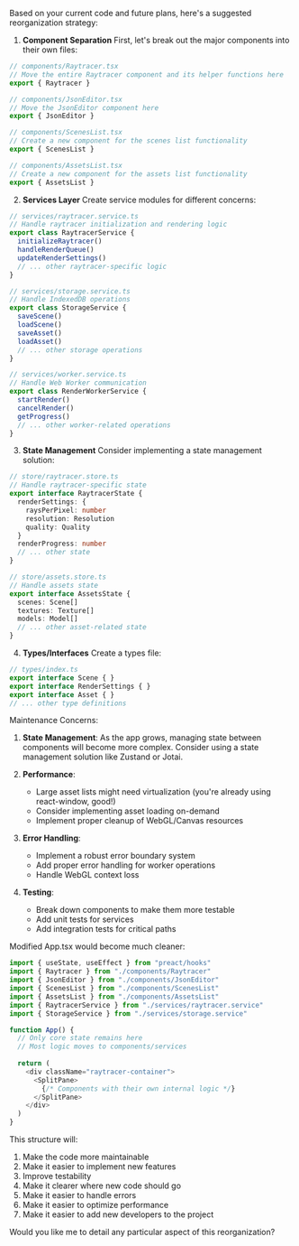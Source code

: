 Based on your current code and future plans, here's a suggested reorganization strategy:

1. **Component Separation**
First, let's break out the major components into their own files:

```typescript
// components/Raytracer.tsx
// Move the entire Raytracer component and its helper functions here
export { Raytracer }

// components/JsonEditor.tsx
// Move the JsonEditor component here
export { JsonEditor }

// components/ScenesList.tsx
// Create a new component for the scenes list functionality
export { ScenesList }

// components/AssetsList.tsx
// Create a new component for the assets list functionality
export { AssetsList }
```

2. **Services Layer**
Create service modules for different concerns:

```typescript
// services/raytracer.service.ts
// Handle raytracer initialization and rendering logic
export class RaytracerService {
  initializeRaytracer()
  handleRenderQueue()
  updateRenderSettings()
  // ... other raytracer-specific logic
}

// services/storage.service.ts
// Handle IndexedDB operations
export class StorageService {
  saveScene()
  loadScene()
  saveAsset()
  loadAsset()
  // ... other storage operations
}

// services/worker.service.ts
// Handle Web Worker communication
export class RenderWorkerService {
  startRender()
  cancelRender()
  getProgress()
  // ... other worker-related operations
}
```

3. **State Management**
Consider implementing a state management solution:

```typescript
// store/raytracer.store.ts
// Handle raytracer-specific state
export interface RaytracerState {
  renderSettings: {
    raysPerPixel: number
    resolution: Resolution
    quality: Quality
  }
  renderProgress: number
  // ... other state
}

// store/assets.store.ts
// Handle assets state
export interface AssetsState {
  scenes: Scene[]
  textures: Texture[]
  models: Model[]
  // ... other asset-related state
}
```

4. **Types/Interfaces**
Create a types file:

```typescript
// types/index.ts
export interface Scene { }
export interface RenderSettings { }
export interface Asset { }
// ... other type definitions
```

Maintenance Concerns:

1. **State Management**: As the app grows, managing state between components will become more complex. Consider using a state management solution like Zustand or Jotai.

2. **Performance**: 
   - Large asset lists might need virtualization (you're already using react-window, good!)
   - Consider implementing asset loading on-demand
   - Implement proper cleanup of WebGL/Canvas resources

3. **Error Handling**:
   - Implement a robust error boundary system
   - Add proper error handling for worker operations
   - Handle WebGL context loss

4. **Testing**:
   - Break down components to make them more testable
   - Add unit tests for services
   - Add integration tests for critical paths

Modified App.tsx would become much cleaner:

```typescript
import { useState, useEffect } from "preact/hooks"
import { Raytracer } from "./components/Raytracer"
import { JsonEditor } from "./components/JsonEditor"
import { ScenesList } from "./components/ScenesList"
import { AssetsList } from "./components/AssetsList"
import { RaytracerService } from "./services/raytracer.service"
import { StorageService } from "./services/storage.service"

function App() {
  // Only core state remains here
  // Most logic moves to components/services
  
  return (
    <div className="raytracer-container">
      <SplitPane>
        {/* Components with their own internal logic */}
      </SplitPane>
    </div>
  )
}
```

This structure will:
1. Make the code more maintainable
2. Make it easier to implement new features
3. Improve testability
4. Make it clearer where new code should go
5. Make it easier to handle errors
6. Make it easier to optimize performance
7. Make it easier to add new developers to the project

Would you like me to detail any particular aspect of this reorganization?